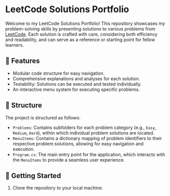 # LeetCode Solutions Portfolio

Welcome to my LeetCode Solutions Portfolio! This repository showcases my problem-solving skills by presenting solutions to various problems from [LeetCode](https://leetcode.com/). Each solution is crafted with care, considering both efficiency and readability, and can serve as a reference or starting point for fellow learners.

## 🌟 Features

- Modular code structure for easy navigation.
- Comprehensive explanations and analyses for each solution.
- Testability: Solutions can be executed and tested individually.
- An interactive menu system for executing specific problems.

## 📁 Structure

The project is structured as follows:

- `Problems`: Contains subfolders for each problem category (e.g., `Easy`, `Medium`, `Hard`), within which individual problem solutions are located.
- `MenuItems`: Contains a dictionary mapping of problem identifiers to their respective problem solutions, allowing for easy navigation and execution.
- `Program.cs`: The main entry point for the application, which interacts with the `MenuItems` to provide a seamless user experience.

## 🚀 Getting Started

1. Clone the repository to your local machine.

